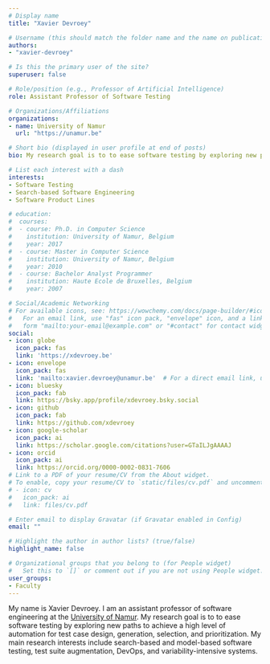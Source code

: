 ```yaml
---
# Display name
title: "Xavier Devroey"

# Username (this should match the folder name and the name on publications)
authors:
- "xavier-devroey"

# Is this the primary user of the site?
superuser: false

# Role/position (e.g., Professor of Artificial Intelligence)
role: Assistant Professor of Software Testing

# Organizations/Affiliations
organizations:
- name: University of Namur
  url: "https://unamur.be"

# Short bio (displayed in user profile at end of posts)
bio: My research goal is to to ease software testing by exploring new paths to achieve a high level of automation for test case design, generation, selection, and prioritization. My main research interests include search-based and model-based software testing, test suite augmentation, DevOps, and variability-intensive systems.

# List each interest with a dash
interests:
- Software Testing
- Search-based Software Engineering
- Software Product Lines

# education:
#  courses:
#  - course: Ph.D. in Computer Science
#    institution: University of Namur, Belgium
#    year: 2017
#  - course: Master in Computer Science
#    institution: University of Namur, Belgium
#    year: 2010
#  - course: Bachelor Analyst Programmer
#    institution: Haute Ecole de Bruxelles, Belgium
#    year: 2007

# Social/Academic Networking
# For available icons, see: https://wowchemy.com/docs/page-builder/#icons
#   For an email link, use "fas" icon pack, "envelope" icon, and a link in the
#   form "mailto:your-email@example.com" or "#contact" for contact widget.
social:
- icon: globe
  icon_pack: fas
  link: 'https://xdevroey.be'
- icon: envelope
  icon_pack: fas
  link: 'mailto:xavier.devroey@unamur.be'  # For a direct email link, use "mailto:test@example.org".
- icon: bluesky
  icon_pack: fab
  link: https://bsky.app/profile/xdevroey.bsky.social
- icon: github
  icon_pack: fab
  link: https://github.com/xdevroey
- icon: google-scholar
  icon_pack: ai
  link: https://scholar.google.com/citations?user=GTaILJgAAAAJ
- icon: orcid
  icon_pack: ai
  link: https://orcid.org/0000-0002-0831-7606
# Link to a PDF of your resume/CV from the About widget.
# To enable, copy your resume/CV to `static/files/cv.pdf` and uncomment the lines below.
# - icon: cv
#   icon_pack: ai
#   link: files/cv.pdf

# Enter email to display Gravatar (if Gravatar enabled in Config)
email: ""

# Highlight the author in author lists? (true/false)
highlight_name: false

# Organizational groups that you belong to (for People widget)
#   Set this to `[]` or comment out if you are not using People widget.
user_groups:
- Faculty
---
```


My name is Xavier Devroey. I am an assistant professor of software engineering at the [University of Namur](https://www.unamur.be). My research goal is to to ease software testing by exploring new paths to achieve a high level of automation for test case design, generation, selection, and prioritization. My main research interests include search-based and model-based software testing, test suite augmentation, DevOps, and variability-intensive systems.
